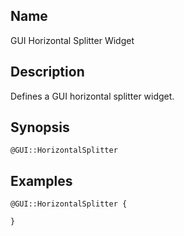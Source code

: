 ## Name

GUI Horizontal Splitter Widget

## Description

Defines a GUI horizontal splitter widget.

## Synopsis

`@GUI::HorizontalSplitter`

## Examples

```gml
@GUI::HorizontalSplitter {

}
```
